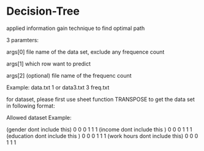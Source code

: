 # Decision-Tree
applied information gain technique to find optimal path

3 paramters:

args[0] file name of the data set, exclude any frequence count

args[1] which row want to predict

args[2] (optional) file name of the frequenc count 

Example: 	data.txt 1 
	or      data3.txt 3 freq.txt

for dataset, please first use sheet function TRANSPOSE to get the data set in following format:

Allowed dataset Example:

(gender dont include this) 	0 0 0 1 1 1
(income dont include this ) 	0 0 0 1 1 1
(education dont include this ) 	0 0 0 1 1 1
(work hours dont include this) 	0 0 0 1 1 1

